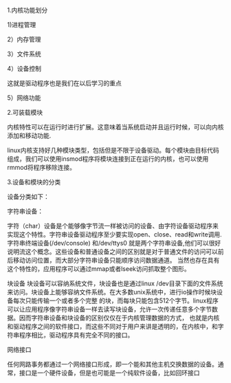1.内核功能划分

1)进程管理

2）内存管理

3）文件系统

4）设备控制

这就是驱动程序也是我们在以后学习的重点

5）网络功能

2.可装载模块

内核特性可以在运行时进行扩展。这意味着当系统启动并且运行时候，可以向内核添加和移动功能.

linux内核支持好几种模块类型，包括但是不限于设备驱动。每个模块由目标代码组成，我们可以使用insmod程序将模块连接到正在运行的内核，也可以使用rmmod将程序移除连接。

3.设备和模块的分类

设备分类如下：

字符串设备：

字符（char）设备是个能够像字节流一样被访问的设备、由字符设备驱动程序来实现这个特性。字符串设备驱动程序至少要实现open、close、read和write调用.字符串终端设备(/dev/console)
和/dev/ttys0 就是两个字符串设备,他们可以很好说明流这个概念。这些设备和普通设备之间的区别就是对于普通文件的访问可以前后移动访问位置，而大部分字符串设备只能顺序访问数据通道。
当然也存在具有这个特性的，应用程序可以通过mmap或者lseek访问抓取整个图形。

块设备
块设备可以容纳系统文件，块设备也是通过linux /dev目录下面的文件系统来访问。块设备上能够容纳文件系统。在大多数unix系统中，进行io操作时候块设备每次只能传输一个或者多个完整
的块，而每块只能包含512个字节。linux程序可以让应用程序像字符串设备一样去读写块设备，允许一次传递任意多个字节数据。因而字符串设备和块设备的区别仅仅在于内核管理数据的方式，
也就是内核和驱动程序之间的软件接口，而这些不同对于用户来讲是透明的，在内核中，和字符串程序相比，驱动程序具有完全不同的接口。

网络接口

任何网路事务都通过一个网络接口形成，即一个能和其他主机交换数据的设备。通常，接口是一个硬件设备，但是也可能是一个纯软件设备，比如回环接口
